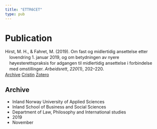 ```yaml
---
title: "ETTR6CET"
type: pub
---
```

<h1>Publication</h1>
<article id="csl-bib-container-ETTR6CET" class="csl-bib-container">
  <div class="csl-bib-body" style="line-height: 1.35; padding-left: 1em; text-indent:-1em;">
  <div class="csl-entry">Hirst, M. H., &amp; Fahret, M. (2019). Om fast og midlertidig ansettelse etter lovendring 1. januar 2019, og om betydningen av nyere h&#xF8;yesterettspraksis for adgangen til midlertidig ansettelse i forbindelse med omstillinger. <i>Arbeidsrett</i>, <i>220</i>(1), 202&#x2013;220.</div>
</div>
  <div class="csl-bib-buttons">
    <a href="#taxonomy-article-ETTR6CET" class="csl-bib-button">Archive</a>
    <a href="https://app.cristin.no/results/show.jsf?id=1750377" alt="Cristin URL" class="csl-bib-button">Cristin</a>
    <a href="http://zotero.org/groups/5402882/items/ETTR6CET" alt="Zotero URL" class="csl-bib-button">Zotero</a>
  </div>
  <div id="csl-bib-meta-container-ETTR6CET"></div>
</article>
<div id="csl-bib-meta-ETTR6CET" class="csl-bib-meta">
  <article id="taxonomy-article-ETTR6CET" class="taxonomy-article">
    <h1>Archive</h1>
    <ul>
      <li>Inland Norway University of Applied Sciences</li>
      <li>Inland School of Business and Social Sciences</li>
      <li>Department of Law, Philosophy and International studies</li>
      <li>2019</li>
      <li>November</li>
    </ul>
  </article>
</div>
